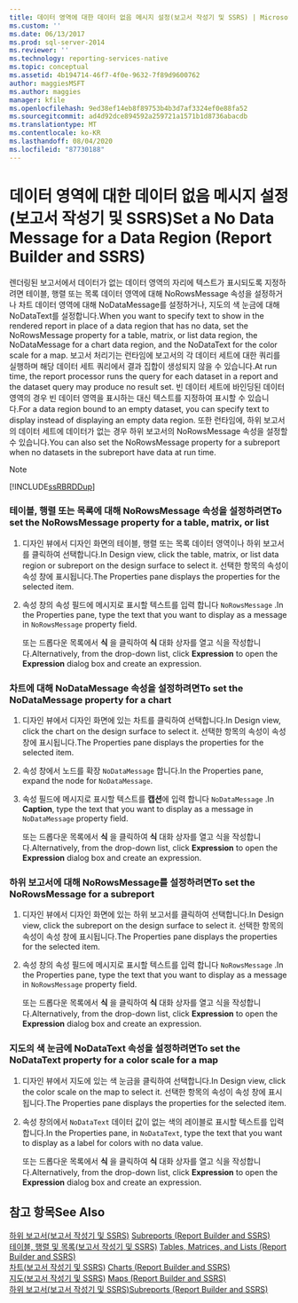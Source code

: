```yaml
---
title: 데이터 영역에 대한 데이터 없음 메시지 설정(보고서 작성기 및 SSRS) | Microsoft Docs
ms.custom: ''
ms.date: 06/13/2017
ms.prod: sql-server-2014
ms.reviewer: ''
ms.technology: reporting-services-native
ms.topic: conceptual
ms.assetid: 4b194714-46f7-4f0e-9632-7f89d9600762
author: maggiesMSFT
ms.author: maggies
manager: kfile
ms.openlocfilehash: 9ed38ef14eb8f89753b4b3d7af3324ef0e88fa52
ms.sourcegitcommit: ad4d92dce894592a259721a1571b1d8736abacdb
ms.translationtype: MT
ms.contentlocale: ko-KR
ms.lasthandoff: 08/04/2020
ms.locfileid: "87730188"
---
```

# <a name="set-a-no-data-message-for-a-data-region-report-builder-and-ssrs"></a><span data-ttu-id="d14ab-102">데이터 영역에 대한 데이터 없음 메시지 설정(보고서 작성기 및 SSRS)</span><span class="sxs-lookup"><span data-stu-id="d14ab-102">Set a No Data Message for a Data Region (Report Builder and SSRS)</span></span>
  <span data-ttu-id="d14ab-103">렌더링된 보고서에서 데이터가 없는 데이터 영역의 자리에 텍스트가 표시되도록 지정하려면 테이블, 행렬 또는 목록 데이터 영역에 대해 NoRowsMessage 속성을 설정하거나 차트 데이터 영역에 대해 NoDataMessage를 설정하거나, 지도의 색 눈금에 대해 NoDataText를 설정합니다.</span><span class="sxs-lookup"><span data-stu-id="d14ab-103">When you want to specify text to show in the rendered report in place of a data region that has no data, set the NoRowsMessage property for a table, matrix, or list data region, the NoDataMessage for a chart data region, and the NoDataText for the color scale for a map.</span></span> <span data-ttu-id="d14ab-104">보고서 처리기는 런타임에 보고서의 각 데이터 세트에 대한 쿼리를 실행하며 해당 데이터 세트 쿼리에서 결과 집합이 생성되지 않을 수 있습니다.</span><span class="sxs-lookup"><span data-stu-id="d14ab-104">At run time, the report processor runs the query for each dataset in a report and the dataset query may produce no result set.</span></span> <span data-ttu-id="d14ab-105">빈 데이터 세트에 바인딩된 데이터 영역의 경우 빈 데이터 영역을 표시하는 대신 텍스트를 지정하여 표시할 수 있습니다.</span><span class="sxs-lookup"><span data-stu-id="d14ab-105">For a data region bound to an empty dataset, you can specify text to display instead of displaying an empty data region.</span></span> <span data-ttu-id="d14ab-106">또한 런타임에, 하위 보고서의 데이터 세트에 데이터가 없는 경우 하위 보고서의 NoRowsMessage 속성을 설정할 수 있습니다.</span><span class="sxs-lookup"><span data-stu-id="d14ab-106">You can also set the NoRowsMessage property for a subreport when no datasets in the subreport have data at run time.</span></span>  
  
> [!NOTE]  
>  [!INCLUDE[ssRBRDDup](../../includes/ssrbrddup-md.md)]  
  
### <a name="to-set-the-norowsmessage-property-for-a-table-matrix-or-list"></a><span data-ttu-id="d14ab-107">테이블, 행렬 또는 목록에 대해 NoRowsMessage 속성을 설정하려면</span><span class="sxs-lookup"><span data-stu-id="d14ab-107">To set the NoRowsMessage property for a table, matrix, or list</span></span>  
  
1.  <span data-ttu-id="d14ab-108">디자인 뷰에서 디자인 화면의 테이블, 행렬 또는 목록 데이터 영역이나 하위 보고서를 클릭하여 선택합니다.</span><span class="sxs-lookup"><span data-stu-id="d14ab-108">In Design view, click the table, matrix, or list data region or subreport on the design surface to select it.</span></span> <span data-ttu-id="d14ab-109">선택한 항목의 속성이 속성 창에 표시됩니다.</span><span class="sxs-lookup"><span data-stu-id="d14ab-109">The Properties pane displays the properties for the selected item.</span></span>  
  
2.  <span data-ttu-id="d14ab-110">속성 창의 속성 필드에 메시지로 표시할 텍스트를 입력 합니다 `NoRowsMessage` .</span><span class="sxs-lookup"><span data-stu-id="d14ab-110">In the Properties pane, type the text that you want to display as a message in `NoRowsMessage` property field.</span></span>  
  
     <span data-ttu-id="d14ab-111">또는 드롭다운 목록에서 **식** 을 클릭하여 **식** 대화 상자를 열고 식을 작성합니다.</span><span class="sxs-lookup"><span data-stu-id="d14ab-111">Alternatively, from the drop-down list, click **Expression** to open the **Expression** dialog box and create an expression.</span></span>  
  
### <a name="to-set-the-nodatamessage-property-for-a-chart"></a><span data-ttu-id="d14ab-112">차트에 대해 NoDataMessage 속성을 설정하려면</span><span class="sxs-lookup"><span data-stu-id="d14ab-112">To set the NoDataMessage property for a chart</span></span>  
  
1.  <span data-ttu-id="d14ab-113">디자인 뷰에서 디자인 화면에 있는 차트를 클릭하여 선택합니다.</span><span class="sxs-lookup"><span data-stu-id="d14ab-113">In Design view, click the chart on the design surface to select it.</span></span> <span data-ttu-id="d14ab-114">선택한 항목의 속성이 속성 창에 표시됩니다.</span><span class="sxs-lookup"><span data-stu-id="d14ab-114">The Properties pane displays the properties for the selected item.</span></span>  
  
2.  <span data-ttu-id="d14ab-115">속성 창에서 노드를 확장 `NoDataMessage` 합니다.</span><span class="sxs-lookup"><span data-stu-id="d14ab-115">In the Properties pane, expand the node for `NoDataMessage`.</span></span>  
  
3.  <span data-ttu-id="d14ab-116">속성 필드에 메시지로 표시할 텍스트를 **캡션**에 입력 합니다 `NoDataMessage` .</span><span class="sxs-lookup"><span data-stu-id="d14ab-116">In **Caption**, type the text that you want to display as a message in `NoDataMessage` property field.</span></span>  
  
     <span data-ttu-id="d14ab-117">또는 드롭다운 목록에서 **식** 을 클릭하여 **식** 대화 상자를 열고 식을 작성합니다.</span><span class="sxs-lookup"><span data-stu-id="d14ab-117">Alternatively, from the drop-down list, click **Expression** to open the **Expression** dialog box and create an expression.</span></span>  
  
### <a name="to-set-the-norowsmessage-for-a-subreport"></a><span data-ttu-id="d14ab-118">하위 보고서에 대해 NoRowsMessage를 설정하려면</span><span class="sxs-lookup"><span data-stu-id="d14ab-118">To set the NoRowsMessage for a subreport</span></span>  
  
1.  <span data-ttu-id="d14ab-119">디자인 뷰에서 디자인 화면에 있는 하위 보고서를 클릭하여 선택합니다.</span><span class="sxs-lookup"><span data-stu-id="d14ab-119">In Design view, click the subreport on the design surface to select it.</span></span> <span data-ttu-id="d14ab-120">선택한 항목의 속성이 속성 창에 표시됩니다.</span><span class="sxs-lookup"><span data-stu-id="d14ab-120">The Properties pane displays the properties for the selected item.</span></span>  
  
2.  <span data-ttu-id="d14ab-121">속성 창의 속성 필드에 메시지로 표시할 텍스트를 입력 합니다 `NoRowsMessage` .</span><span class="sxs-lookup"><span data-stu-id="d14ab-121">In the Properties pane, type the text that you want to display as a message in `NoRowsMessage` property field.</span></span>  
  
     <span data-ttu-id="d14ab-122">또는 드롭다운 목록에서 **식** 을 클릭하여 **식** 대화 상자를 열고 식을 작성합니다.</span><span class="sxs-lookup"><span data-stu-id="d14ab-122">Alternatively, from the drop-down list, click **Expression** to open the **Expression** dialog box and create an expression.</span></span>  
  
### <a name="to-set-the-nodatatext-property-for-a-color-scale-for-a-map"></a><span data-ttu-id="d14ab-123">지도의 색 눈금에 NoDataText 속성을 설정하려면</span><span class="sxs-lookup"><span data-stu-id="d14ab-123">To set the NoDataText property for a color scale for a map</span></span>  
  
1.  <span data-ttu-id="d14ab-124">디자인 뷰에서 지도에 있는 색 눈금을 클릭하여 선택합니다.</span><span class="sxs-lookup"><span data-stu-id="d14ab-124">In Design view, click the color scale on the map to select it.</span></span> <span data-ttu-id="d14ab-125">선택한 항목의 속성이 속성 창에 표시됩니다.</span><span class="sxs-lookup"><span data-stu-id="d14ab-125">The Properties pane displays the properties for the selected item.</span></span>  
  
2.  <span data-ttu-id="d14ab-126">속성 창의에서 `NoDataText` 데이터 값이 없는 색의 레이블로 표시할 텍스트를 입력 합니다.</span><span class="sxs-lookup"><span data-stu-id="d14ab-126">In the Properties pane, in `NoDataText`, type the text that you want to display as a label for colors with no data value.</span></span>  
  
     <span data-ttu-id="d14ab-127">또는 드롭다운 목록에서 **식** 을 클릭하여 **식** 대화 상자를 열고 식을 작성합니다.</span><span class="sxs-lookup"><span data-stu-id="d14ab-127">Alternatively, from the drop-down list, click **Expression** to open the **Expression** dialog box and create an expression.</span></span>  
  
## <a name="see-also"></a><span data-ttu-id="d14ab-128">참고 항목</span><span class="sxs-lookup"><span data-stu-id="d14ab-128">See Also</span></span>  
 <span data-ttu-id="d14ab-129">[하위 보고서&#40;보고서 작성기 및 SSRS&#41;](../report-design/subreports-report-builder-and-ssrs.md) </span><span class="sxs-lookup"><span data-stu-id="d14ab-129">[Subreports &#40;Report Builder and SSRS&#41;](../report-design/subreports-report-builder-and-ssrs.md) </span></span>  
 <span data-ttu-id="d14ab-130">[테이블, 행렬 및 목록&#40;보고서 작성기 및 SSRS&#41;](../report-design/create-invoices-and-forms-with-lists-report-builder-and-ssrs.md) </span><span class="sxs-lookup"><span data-stu-id="d14ab-130">[Tables, Matrices, and Lists &#40;Report Builder and SSRS&#41;](../report-design/create-invoices-and-forms-with-lists-report-builder-and-ssrs.md) </span></span>  
 <span data-ttu-id="d14ab-131">[차트&#40;보고서 작성기 및 SSRS&#41;](../report-design/charts-report-builder-and-ssrs.md) </span><span class="sxs-lookup"><span data-stu-id="d14ab-131">[Charts &#40;Report Builder and SSRS&#41;](../report-design/charts-report-builder-and-ssrs.md) </span></span>  
 <span data-ttu-id="d14ab-132">[지도&#40;보고서 작성기 및 SSRS&#41;](../report-design/maps-report-builder-and-ssrs.md) </span><span class="sxs-lookup"><span data-stu-id="d14ab-132">[Maps &#40;Report Builder and SSRS&#41;](../report-design/maps-report-builder-and-ssrs.md) </span></span>  
 [<span data-ttu-id="d14ab-133">하위 보고서&#40;보고서 작성기 및 SSRS&#41;</span><span class="sxs-lookup"><span data-stu-id="d14ab-133">Subreports &#40;Report Builder and SSRS&#41;</span></span>](../report-design/subreports-report-builder-and-ssrs.md)  
  
  
